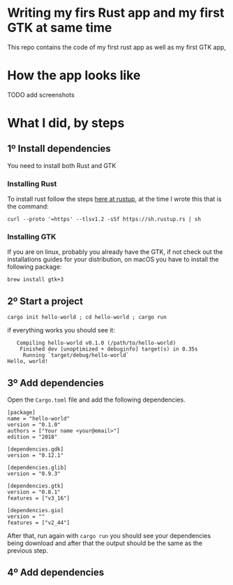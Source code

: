 # Writing my firs Rust app and my first GTK at same time

This repo contains the code of my first rust app as well as my first GTK app, 

# How the app looks like

TODO add screenshots

# What I did, by steps

## 1º Install dependencies

You need to install both Rust and GTK

### Installing Rust

To install rust follow the steps [here at rustup](https://rustup.rs/), at the time I wrote this that is the command:

```
curl --proto '=https' --tlsv1.2 -sSf https://sh.rustup.rs | sh
```

### Installing GTK

If you are on linux, probably you already have the GTK, if not check out the installations guides for your distribution, on macOS you have to install the following package:

```
brew install gtk+3
```

## 2º Start a project

```
cargo init hello-world ; cd hello-world ; cargo run
```

if everything works you should see it:

```
   Compiling hello-world v0.1.0 (/path/to/hello-world)
    Finished dev [unoptimized + debuginfo] target(s) in 0.35s
     Running `target/debug/hello-world`
Hello, world!
```

## 3º Add dependencies

Open the `Cargo.toml` file and add the following dependencies.

```
[package]
name = "hello-world"
version = "0.1.0"
authors = ["Your name <your@email>"]
edition = "2018"

[dependencies.gdk]
version = "0.12.1"

[dependencies.glib]
version = "0.9.3"

[dependencies.gtk]
version = "0.8.1"
features = ["v3_16"]

[dependencies.gio]
version = ""
features = ["v2_44"]
```

After that, run again with `cargo run` you should see your dependencies being download and after that the output should be the same as the previous step.

## 4º Add dependencies


